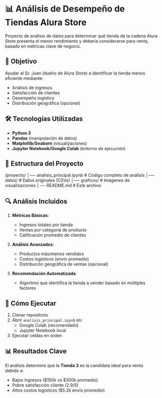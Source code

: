 # 📊 Análisis de Desempeño de Tiendas Alura Store

Proyecto de análisis de datos para determinar qué tienda de la cadena Alura Store presenta el menor rendimiento y debería considerarse para venta, basado en métricas clave de negocio.

## 📌 Objetivo
Ayudar al Sr. Juan (dueño de Alura Store) a identificar la tienda menos eficiente mediante:
- Análisis de ingresos
- Satisfacción de clientes
- Desempeño logístico
- Distribución geográfica (opcional)

## 🛠️ Tecnologías Utilizadas
- **Python 3**
- **Pandas** (manipulación de datos)
- **Matplotlib/Seaborn** (visualizaciones)
- **Jupyter Notebook/Google Colab** (entorno de ejecución)

## 📂 Estructura del Proyecto
/proyecto/
│── analisis_principal.ipynb    # Código completo de análisis
│── datos/                      # Datos originales (CSVs)
│── graficos/                   # Imágenes de visualizaciones
│── README.md                   # Este archivo


## 🔍 Análisis Incluidos
1. **Métricas Básicas**:
   - Ingresos totales por tienda
   - Ventas por categoría de producto
   - Calificación promedio de clientes

2. **Análisis Avanzados**:
   - Productos más/menos vendidos
   - Costos logísticos (envío promedio)
   - Distribución geográfica de ventas (opcional)

3. **Recomendación Automatizada**:
   - Algoritmo que identifica la tienda a vender basado en múltiples factores

## 🚀 Cómo Ejecutar
1. Clonar repositorio
2. Abrir `analisis_principal.ipynb` en:
   - Google Colab (recomendado)
   - Jupyter Notebook local
3. Ejecutar celdas en orden

## 📊 Resultados Clave
El análisis determinó que la **Tienda 3** es la candidata ideal para venta debido a:
- Bajos ingresos ($150k vs $300k promedio)
- Pobre satisfacción cliente (2.9/5)
- Altos costos logísticos ($5.2k envío promedio)

